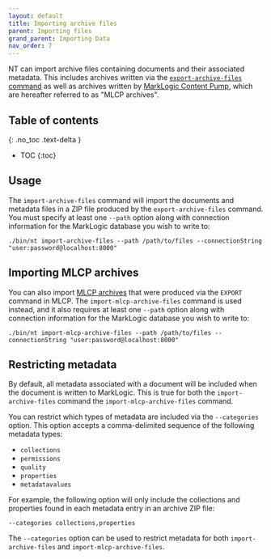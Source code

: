 ```yaml
---
layout: default
title: Importing archive files
parent: Importing files
grand_parent: Importing Data
nav_order: 7
---
```


NT can import archive files containing documents and their associated metadata. This includes archives written via 
the [`export-archive-files` command](../../export/export-archives.md) as well as archives written by 
[MarkLogic Content Pump](https://docs.marklogic.com/11.0/guide/mlcp-guide/en/importing-content-into-marklogic-server/loading-content-and-metadata-from-an-archive.html), 
which are hereafter referred to as "MLCP archives".

## Table of contents
{: .no_toc .text-delta }

- TOC
{:toc}

## Usage

The `import-archive-files` command will import the documents and metadata files in a ZIP file produced by the 
`export-archive-files` command. You must specify at least one `--path` option along with connection information for the
MarkLogic database you wish to write to:

    ./bin/nt import-archive-files --path /path/to/files --connectionString "user:password@localhost:8000"

## Importing MLCP archives

You can also import 
[MLCP archives](https://docs.marklogic.com/11.0/guide/mlcp-guide/en/exporting-content-from-marklogic-server/exporting-to-an-archive.html)
that were produced via the `EXPORT` command in MLCP. The `import-mlcp-archive-files` command is used instead, and it also
requires at least one `--path` option along with connection information for the MarkLogic database you wish to write to:

    ./bin/nt import-mlcp-archive-files --path /path/to/files --connectionString "user:password@localhost:8000"

## Restricting metadata

By default, all metadata associated with a document will be included when the document is written to MarkLogic. This is
true for both the `import-archive-files` command the `import-mlcp-archive-files` command. 

You can restrict which types of metadata are included via the `--categories` option. This option accepts a comma-delimited
sequence of the following metadata types:

- `collections`
- `permissions`
- `quality`
- `properties`
- `metadatavalues`

For example, the following option will only include the collections and properties found in each metadata entry in an 
archive ZIP file:

    --categories collections,properties

The `--categories` option can be used to restrict metadata for both `import-archive-files` and `import-mlcp-archive-files`.
